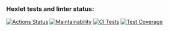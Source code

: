 ### Hexlet tests and linter status:
[![Actions Status](https://github.com/dark7lord/php-project-48/actions/workflows/hexlet-check.yml/badge.svg)](https://github.com/dark7lord/php-project-48/actions)
[![Maintainability](https://api.codeclimate.com/v1/badges/4882b06635cc1073cfdf/maintainability)](https://codeclimate.com/github/dark7lord/php-project-48/maintainability)
[![CI Tests](https://github.com/dark7lord/php-project-48/actions/workflows/lint-check.yml/badge.svg)](https://github.com/dark7lord/php-project-48/actions/workflows/lint-check.yml)
[![Test Coverage](https://api.codeclimate.com/v1/badges/4882b06635cc1073cfdf/test_coverage)](https://codeclimate.com/github/dark7lord/php-project-48/test_coverage)